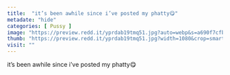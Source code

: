 ```yaml
---
title:  "it’s been awhile since i’ve posted my phatty😋"
metadate: "hide"
categories: [ Pussy ]
image: "https://preview.redd.it/yprdab19tmq51.jpg?auto=webp&s=a690f7cfbaab6448a312bb40f25d3d734dc438c0"
thumb: "https://preview.redd.it/yprdab19tmq51.jpg?width=1080&crop=smart&auto=webp&s=c603e223e1c48203b896b3a719f5776acf1a0a4e"
visit: ""
---
```

it’s been awhile since i’ve posted my phatty😋
